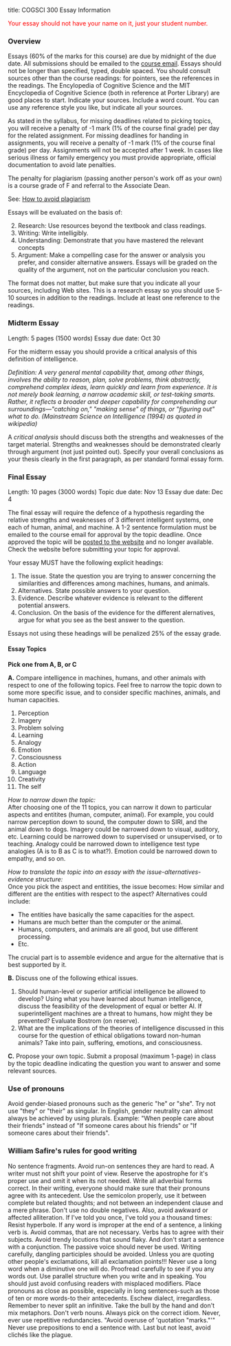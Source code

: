 title: COGSCI 300 Essay Information

<span style="color:red">Your essay should not have your name on it, just your student number.</span>

### Overview

Essays (60% of the marks for this course) are due by midnight of the due date.  All submissions should be emailed to the [course email](mailto:cogsci300@gmail.com). Essays should not be longer than specified, typed, double spaced. You should consult sources other than the course readings: for pointers, see the references in the readings. The Encylopedia of Cognitive Science and the MIT Encyclopedia of Cognitive Science (both in reference at Porter Library) are good places to start. Indicate your sources. Include a word count. You can use any reference style you like, but indicate all your sources. 

As stated in the syllabus, for missing deadlines related to picking topics, you will receive a penalty of -1 mark (1% of the course final grade) per day for the related assignment. For missing deadlines for handing in assignments, you will receive a penalty of -1 mark (1% of the course final grade) per day. Assignments will not be accepted after 1 week.  In cases like serious illness or family emergency you must provide appropriate, official documentation to avoid late penalties.

The penalty for plagiarism (passing another person's work off as your own) is a course
grade of F and referral to the Associate Dean.

See: [How to avoid plagiarism](https://uwaterloo.ca/arts/undergraduate/student-support/academic-standing-understanding-your-unofficial-transcript/ethical-behaviour)

Essays will be evaluated on the basis of:

2. Research: Use resources beyond the textbook and class readings.
3. Writing: Write intelligibly.
3. Understanding: Demonstrate that you have mastered the relevant concepts
4. Argument: Make a compelling case for the answer or analysis you prefer, and consider alternative answers. Essays will be graded on the quality of the argument, not on the particular conclusion you reach.

The format does not matter, but make sure that you indicate all your sources, including
Web sites. This is a research essay so you should use 5-10 sources in addition to the
readings. Include at least one reference to the readings.

### Midterm Essay

Length: 5 pages (1500 words)
Essay due date: Oct 30

For the midterm essay you should provide a critical analysis of this definition of intelligence.

*_Definition:_ A very general mental capability that, among other things, involves the ability to reason, plan, solve problems, think abstractly, comprehend complex ideas, learn quickly and learn from experience. It is not merely book learning, a narrow academic skill, or test-taking smarts. Rather, it reflects a broader and deeper capability for comprehending our surroundings—"catching on," "making sense" of things, or "figuring out" what to do. (Mainstream Science on Intelligence (1994) as quoted in wikipedia)*

A *critical analysis* should discuss both the strengths and weaknesses of the target material.  Strengths and weaknesses should be demonstrated clearly through argument (not just pointed out). Specify your overall conclusions as your thesis clearly in the first paragraph, as per standard formal essay form.

### Final Essay

Length: 10 pages (3000 words)
Topic due date: Nov 13
Essay due date: Dec 4

The final essay will require the defence of a hypothesis regarding the relative strengths and weaknesses of 3 different intelligent systems, one each of human, animal, and machine. A 1-2 sentence formulation must be emailed to the course email for approval by the topic deadline. Once approved the topic will be [posted to the website](/courses/cogsci-300/cogsci-300-final-essay-topics.html) and no longer available. Check the website before submitting your topic for approval.

Your essay MUST have the following explicit headings:

1. The issue. State the question you are trying to answer concerning the similarities and differences among machines, humans, and animals.
2. Alternatives. State possible answers to your question.
3. Evidence. Describe whatever evidence is relevant to the different potential answers.
4. Conclusion. On the basis of the evidence for the different alernatives, argue for what you see as the best answer to the question.

Essays not using these headings will be penalized 25% of the essay grade.

#### Essay Topics

**Pick one from A, B, or C**

**A.** Compare intelligence in machines, humans, and other animals with respect to one of the following topics. Feel free to narrow the topic down to some more specific issue, and to consider specific machines, animals, and human capacities. 

1. Perception
2. Imagery
3. Problem solving
4. Learning
5. Analogy
6. Emotion
7. Consciousness
8. Action
9. Language
10. Creativity
11. The self

*How to narrow down the topic:*<br>
After choosing one of the 11 topics, you can narrow it down to particular aspects and entitites (human, computer, animal). For example, you could narrow perception down to sound, the computer down to SIRI, and the animal down to dogs. Imagery could be narrowed down to visual, auditory, etc. Learning could be narrowed down to supervised or unsupervised, or to teaching. Analogy could be narrowed down to intelligence test type analogies (A is to B as C is to what?). Emotion could be narrowed down to empathy, and so on. 

*How to translate the topic into an essay with the issue-alternatives-evidence structure:* <br>
Once you pick the aspect and entitities, the issue becomes: How similar and different are the entities with respect to the aspect? Alternatives could include:

- The entities have basically the same capacities for the aspect.
- Humans are much better than the computer or the animal.
- Humans, computers, and animals are all good, but use different processing.
- Etc. 

The crucial part is to assemble evidence and argue for the alternative that is best supported by it.

**B.** Discuss one of the following ethical issues.

1. Should human-level or superior artificial intelligence be allowed to develop? Using what you have learned about human intelligence, discuss the feasibility of the development of equal or better AI. If superintelligent machines are a threat to humans, how might they be prevented? Evaluate Bostrom (on reserve).
2. What are the implications of the theories of intelligence discussed in this course for the question of ethical obligations toward non-human animals? Take into pain, suffering, emotions, and consciousness.

**C.** Propose your own topic. Submit a proposal (maximum 1-page) in class by the topic deadline indicating the question you want to answer and some relevant sources.

### Use of pronouns
Avoid gender-biased pronouns such as the generic "he" or "she". Try not use "they" or "their" as singular. In English, gender neutrality can almost always be achieved by using plurals. Example: "When people care about their friends" instead of "If someone cares about his friends" or "If someone cares about their friends".

### William Safire's rules for good writing
No sentence fragments. Avoid run-on sentences they are hard to read. A writer must not shift your point of view. Reserve the apostrophe for it's proper use and omit it when its not needed. Write all adverbial forms correct. In their writing, everyone should make sure that their pronouns agree with its antecedent. Use the semicolon properly, use it between complete but related thoughts; and not between an independent clause and a mere phrase. Don't use no double negatives. Also, avoid awkward or affected alliteration. If I've told you once, I've told you a thousand times: Resist hyperbole. If any word is improper at the end of a sentence, a linking verb is. Avoid commas, that are not necessary. Verbs has to agree with their subjects. Avoid trendy locutions that sound flaky. And don't start a sentence with a conjunction. The passive voice should never be used. Writing carefully, dangling participles should be avoided. Unless you are quoting other people's exclamations, kill all exclamation points!!! Never use a long word when a diminutive one will do. Proofread carefully to see if you any words out. Use parallel structure when you write and in speaking. You should just avoid confusing readers with misplaced modifiers. Place pronouns as close as possible, especially in long sentences-such as those of ten or more words-to their antecedents. Eschew dialect, irregardless. Remember to never split an infinitive. Take the bull by the hand and don't mix metaphors. Don't verb nouns. Always pick on the correct idiom. Never, ever use repetitive redundancies. "Avoid overuse of 'quotation "marks."'" Never use prepositions to end a sentence with. Last but not least, avoid clichés like the plague.
